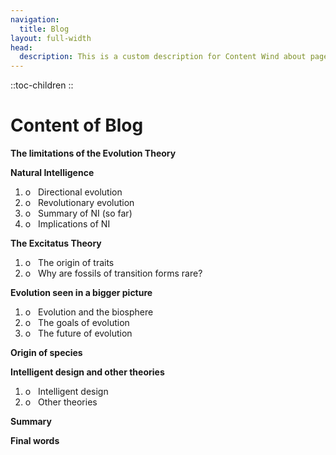 ```yaml
---
navigation:
  title: Blog
layout: full-width
head:
  description: This is a custom description for Content Wind about page.
---
```


::toc-children
::

# Content of Blog

**The limitations of the Evolution Theory**

**Natural Intelligence**

1. o   Directional evolution
2. o   Revolutionary evolution
3. o   Summary of NI (so far)
4. o   Implications of NI

**The Excitatus Theory**

1. o   The origin of traits
2. o   Why are fossils of transition forms rare?

**Evolution seen in a bigger picture**

1. o   Evolution and the biosphere
2. o   The goals of evolution
3. o   The future of evolution

**Origin of species**

**Intelligent design and other theories**

1. o   Intelligent design
2. o   Other theories

**Summary**

**Final words**
